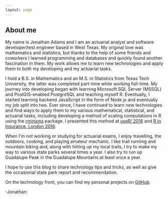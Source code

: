 ```yaml
---
layout: page
---
```


## About me

My name is Jonathan Adams and I am an actuarial analyst and software developer/test engineer based in West Texas.
My original love was mathematics and statistics, but thanks to the help of some friends and coworkers I learned
programming and databases and quickly found another fascination in them. My work allows me to learn new technologies
and apply them to both my developing and my actuarial tasks.

I hold a B.S. in Mathematics and an M.S. in Statistics from Texas Tech University, the latter was completed part-time
while working full-time. My journey into developing began with learning Microsoft SQL Server (MSSQL) and
PostGIS-enabled PostgreSQL and teaching myself R. Eventually, I started learning backend JavaScript in the form of
Node.js and eventually my job split into two. Ever since, I have continued to learn new technologies and find ways
to apply them to my various mathematical, statistical, and actuarial tasks, including developing a method of scaling
computations in R using the [rminions](https://github.com/PieceMaker/rminions) package. I presented this method at
[useR! 2016](http://user2016.r-project.org/) and
[R in Insurance, London 2016](https://insurancedatascience.org/project/london2016/).

When I'm not working or studying for actuarial exams, I enjoy travelling, the outdoors, cooking, and playing amateur
mechanic. I like trail running and mountain biking and, along with hitting up my local trails, I try to make my way to
various state parks several times a year. I also try to run up Guadalupe Peak in the Guadalupe Mountains at least once
a year.

I hope to use this blog to share technology tips and tricks, as well as give the occasional state park report and
recommendation.

On the technology front, you can find my personal projects on [GitHub](https://github.com/PieceMaker).

-Jonathan: